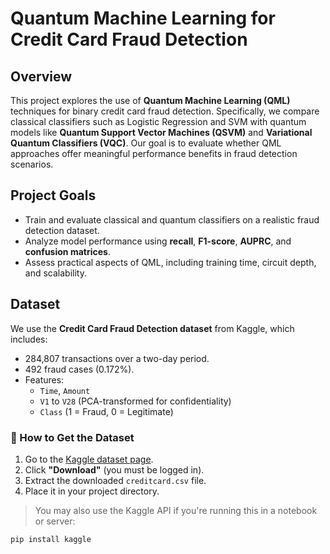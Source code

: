 # Quantum Machine Learning for Credit Card Fraud Detection

## Overview

This project explores the use of **Quantum Machine Learning (QML)** techniques for binary credit card fraud detection. Specifically, we compare classical classifiers such as Logistic Regression and SVM with quantum models like **Quantum Support Vector Machines (QSVM)** and **Variational Quantum Classifiers (VQC)**. Our goal is to evaluate whether QML approaches offer meaningful performance benefits in fraud detection scenarios.

## Project Goals

- Train and evaluate classical and quantum classifiers on a realistic fraud detection dataset.
- Analyze model performance using **recall**, **F1-score**, **AUPRC**, and **confusion matrices**.
- Assess practical aspects of QML, including training time, circuit depth, and scalability.

## Dataset

We use the **Credit Card Fraud Detection dataset** from Kaggle, which includes:

- 284,807 transactions over a two-day period.
- 492 fraud cases (0.172%).
- Features: 
  - `Time`, `Amount`
  - `V1` to `V28` (PCA-transformed for confidentiality)
  - `Class` (1 = Fraud, 0 = Legitimate)

### 🔽 How to Get the Dataset

1. Go to the [Kaggle dataset page](https://www.kaggle.com/datasets/mlg-ulb/creditcardfraud).
2. Click **"Download"** (you must be logged in).
3. Extract the downloaded `creditcard.csv` file.
4. Place it in your project directory.

> You may also use the Kaggle API if you're running this in a notebook or server:
```bash
pip install kaggle
